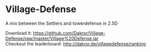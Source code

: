 Village-Defense
===============

A mix between the Settlers and towerdefense in 2.5D

Download it: https://github.com/Dakror/Village-Defense/raw/master/Village%20Defense.jar<br>
Checkout the leaderboard: http://dakror.de/villagedefense/ranking
